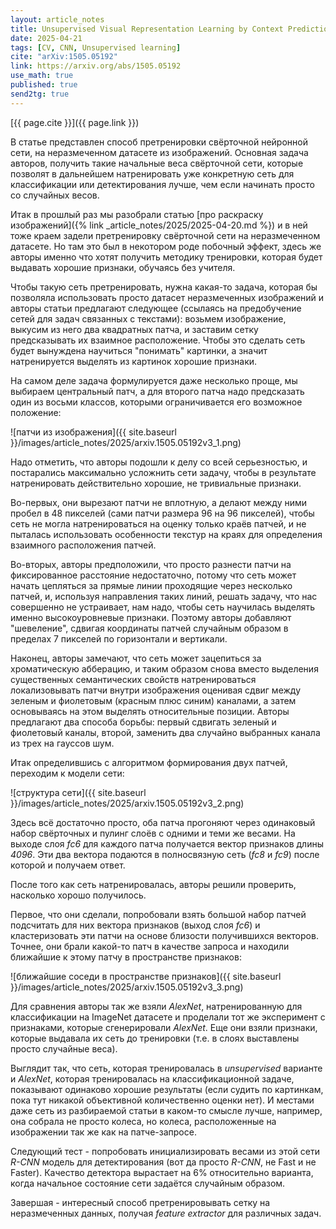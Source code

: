 ```yaml
---
layout: article_notes
title: Unsupervised Visual Representation Learning by Context Prediction
date: 2025-04-21
tags: [CV, CNN, Unsupervised learning]
cite: "arXiv:1505.05192"
link: https://arxiv.org/abs/1505.05192
use_math: true
published: true
send2tg: true
---
```


[{{ page.cite }}]({{ page.link }})

В статье представлен способ претренировки свёрточной нейронной сети, на неразмеченном датасете из изображений. Основная задача авторов, получить такие
начальные веса свёрточной сети, которые позволят в дальнейшем натренировать уже конкретную сеть для классификации или детектирования лучше, чем если
начинать просто со случайных весов.

<!--more-->

Итак в прошлый раз мы разобрали статью [про раскраску изображений]({% link _article_notes/2025/2025-04-20.md %}) и в ней тоже краем задели 
претренировку свёрточной сети на неразмеченном датасете. Но там это был в некотором роде побочный эффект, здесь же авторы именно что хотят получить
методику тренировки, которая будет выдавать хорошие признаки, обучаясь без учителя.

Чтобы такую сеть претренировать, нужна какая-то задача, которая бы позволяла использовать просто датасет неразмеченных изображений и авторы статьи
предлагают следующее (ссылаясь на предобучение сетей для задач связанных с текстами): возьмем изображение, выкусим из него два квадратных патча,
и заставим сетку предсказывать их взаимное расположение. Чтобы это сделать сеть будет вынуждена научиться "понимать" картинки, а значит натренируется
выделять из картинок хорошие признаки.

На самом деле задача формулируется даже несколько проще, мы выбираем центральный патч, а для второго патча надо предсказать один из восьми классов,
которыми ограничивается его возможное положение:

![патчи из изображения]({{ site.baseurl }}/images/article_notes/2025/arxiv.1505.05192v3_1.png)

Надо отметить, что авторы подошли к делу со всей серьезностью, и постарались максимально усложнить сети задачу, чтобы в результате натренировать
действительно хорошие, не тривиальные признаки. 

Во-первых, они вырезают патчи не вплотную, а делают между ними пробел в 48 пикселей (сами патчи размера 96 на 96 пикселей), чтобы сеть не могла
натренироваться на оценку только краёв патчей, и не пыталась использовать особенности текстур на краях для определения взаимного расположения 
патчей.

Во-вторых, авторы предположили, что просто разнести патчи на фиксированное расстояние недостаточно, потому что сеть может начать цепляться за прямые
линии проходящие через несколько  патчей, и, используя направления таких линий, решать задачу, что нас совершенно не устраивает, нам надо, чтобы сеть
научилась выделять именно высокоуровневые признаки. Поэтому авторы добавляют "шевеление", сдвигая координаты патчей случайным образом в пределах 7 
пикселей по горизонтали и вертикали.

Наконец, авторы замечают, что сеть может зацепиться за хроматическую абберацию, и таким образом снова вместо выделения существенных семантических
свойств натренироваться локализовывать патчи внутри изображения оценивая сдвиг между зеленым и фиолетовым (красным плюс синим) каналами, а затем
основываясь на этом выделять относительные позиции. Авторы предлагают два способа борьбы: первый сдвигать зеленый и фиолетовый каналы, второй,
заменить два случайно выбранных канала из трех на гауссов шум. 

Итак определившись с алгоритмом формирования двух патчей, переходим к модели сети:

![структура сети]({{ site.baseurl }}/images/article_notes/2025/arxiv.1505.05192v3_2.png)

Здесь всё достаточно просто, оба патча прогоняют через одинаковый набор свёрточных и пулинг слоёв с одними и теми же весами. На выходе слоя *fc6* для
каждого патча получается вектор признаков длины *4096*. Эти два вектора подаются в полносвязную сеть (*fc8* и *fc9*) после которой и получаем ответ.

После того как сеть натренировалась, авторы решили проверить, насколько хорошо получилось.

Первое, что они сделали, попробовали взять большой набор патчей подсчитать для них вектора признаков (выход слоя *fc6*) и кластеризовать эти патчи на
основе близости получившихся векторов. Точнее, они брали какой-то патч в качестве запроса и находили ближайшие к этому патчу в пространстве признаков:

![ближайшие соседи в пространстве признаков]({{ site.baseurl }}/images/article_notes/2025/arxiv.1505.05192v3_3.png)

Для сравнения авторы так же взяли *AlexNet*, натренированную для классификации на ImageNet датасете и проделали тот же эксперимент с признаками,
которые сгенерировали *AlexNet*. Еще они взяли признаки, которые выдавала их сеть до тренировки (т.е. в слоях выставлены просто случайные веса).

Выглядит так, что сеть, которая тренировалась в *unsupervised* варианте и *AlexNet*, которая тренировалась на классификационной задаче, показывают
одинаково хорошие результаты (если судить по картинкам, пока тут никакой объективной количественно оценки нет). И местами даже сеть из разбираемой
статьи в каком-то смысле лучше, например, она собрала не просто колеса, но колеса, расположенные на изображении так же как на патче-запросе.

Следующий тест - попробовать инициализировать весами из этой сети *R-CNN* модель для детектирования (вот да просто *R-CNN*, не Fast и не Faster).
Качество детектора вырастает на 6% относительно варианта, когда начальное состояние сети задаётся случайным образом.

Завершая - интересный способ претренировывать сетку на неразмеченных данных, получая *feature extractor* для различных задач.